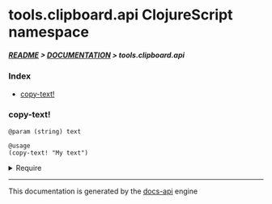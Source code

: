 
# tools.clipboard.api ClojureScript namespace

##### [README](../../../../README.md) > [DOCUMENTATION](../../../COVER.md) > tools.clipboard.api

### Index

- [copy-text!](#copy-text)

### copy-text!

```
@param (string) text
```

```
@usage
(copy-text! "My text")
```

<details>
<summary>Require</summary>

```
(ns my-namespace (:require [tools.clipboard.api :refer [copy-text!]]))

(tools.clipboard.api/copy-text! ...)
(copy-text!                     ...)
```

</details>

---

This documentation is generated by the [docs-api](https://github.com/bithandshake/docs-api) engine

